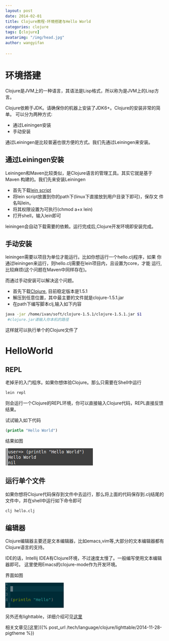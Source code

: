 ```yaml
---
layout: post
date: 2014-02-01
title: Clojure教程-环境搭建与Hello World
categories: clojure
tags: [clojure]
avatarimg: "/img/head.jpg"
author: wangyifan

---
```



环境搭建
========

Clojure是JVM上的一种语言，其语法是Lisp格式，所以称为是JVM上的Lisp方言。

Clojure依赖于JDK。请确保你的机器上安装了JDK6+。Clojure的安装非常的简单。
可以分为两种方式:

-   通过Leiningen安装
-   手动安装

通过Leiningen是比较普遍也很方便的方式。我们先通过Leiningen来安装。

通过Leiningen安装
-----------------

Leiningen和Maven比较类似，是Clojure语言的管理工具。其实它就是基于Maven
构建的。我们先来安装Leiningen

-   首先下载[lein
    script](https://raw.github.com/technomancy/leiningen/stable/bin/lein)
-   将lein script放置到你的path下(linux下直接放到用户目录下即可)，保存文
    件名叫lein。
-   将其权限设置为可执行(chmod a+x lein)
-   打开shell，输入lein即可

leiningen会自动下载需要的依赖。运行完成后,Clojure开发环境即安装完成。

手动安装
--------

leiningen需要以项目为单位才能运行。比如你想运行一个hello.clj程序，如果
你通过leiningen来运行，则hello.clj需要在lein项目内，且设置为core，才能
运行,比较麻烦(这个问题在Maven中同样存在)。

而通过手动安装可以解决这个问题。

-   首先下载[Clojure](http://repo1.maven.org/maven2/org/clojure/clojure/1.5.1/clojure-1.5.1.zip),
    目前稳定版本是1.5.1
-   解压到任意位置，其中最主要的文件就是clojure-1.5.1.jar
-   在path下编写脚本clj,输入如下内容

```sh
java -jar /home/ivan/soft/clojure-1.5.1/clojure-1.5.1.jar $1
 #clojure.jar请输入你本机的路径
```

这样就可以执行单个的Clojure文件了

<!-- more -->

HelloWorld
==========

REPL
----

老掉牙的入门程序。如果你想体验Clojure。那么只需要在Shell中运行

```sh
lein repl
```

则会运行一个Clojure的REPL环境，你可以直接输入Clojure代码，REPL直接反馈结果。

试试输入如下代码

```clojure
(println "Hello World")
```

结果如图

![](/assets/clojure/repl.png)

运行单个文件
------------

如果你想将Clojure代码保存到文件中去运行，那么将上面的代码保存到.clj结尾的文件中，并在shell中运行如下命令即可

```sh
clj hello.clj
```

编辑器
------

Clojure编辑器主要还是文本编辑器，比如emacs,vim等,大部分的文本编辑器都有Clojure语言的支持。

IDE的话，Intellij IDEA有Clojure环境，不过速度太慢了。一般编写使用文本编辑器即可。
这里使用Emacs的clojure-mode作为开发环境。

界面如图

![](/assets/clojure/emacs.png)

另外还有lighttable，详细介绍可见[这里](http://lighttable.com/)

相关文章见[这里]({% post_url /tech/language/clojure/lighttable/2014-11-28-pigtheme %})
